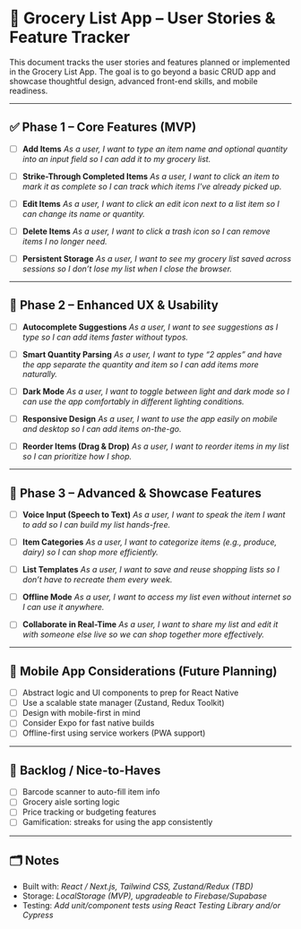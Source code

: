 # 🛒 Grocery List App – User Stories & Feature Tracker

This document tracks the user stories and features planned or implemented in the Grocery List App. The goal is to go beyond a basic CRUD app and showcase thoughtful design, advanced front-end skills, and mobile readiness.

---

## ✅ Phase 1 – Core Features (MVP)

- [ ] **Add Items**
      _As a user, I want to type an item name and optional quantity into an input field so I can add it to my grocery list._

- [ ] **Strike-Through Completed Items**
      _As a user, I want to click an item to mark it as complete so I can track which items I've already picked up._

- [ ] **Edit Items**
      _As a user, I want to click an edit icon next to a list item so I can change its name or quantity._

- [ ] **Delete Items**
      _As a user, I want to click a trash icon so I can remove items I no longer need._

- [ ] **Persistent Storage**
      _As a user, I want to see my grocery list saved across sessions so I don’t lose my list when I close the browser._

---

## 🚧 Phase 2 – Enhanced UX & Usability

- [ ] **Autocomplete Suggestions**
      _As a user, I want to see suggestions as I type so I can add items faster without typos._

- [ ] **Smart Quantity Parsing**
      _As a user, I want to type “2 apples” and have the app separate the quantity and item so I can add items more naturally._

- [ ] **Dark Mode**
      _As a user, I want to toggle between light and dark mode so I can use the app comfortably in different lighting conditions._

- [ ] **Responsive Design**
      _As a user, I want to use the app easily on mobile and desktop so I can add items on-the-go._

- [ ] **Reorder Items (Drag & Drop)**
      _As a user, I want to reorder items in my list so I can prioritize how I shop._

---

## 🔮 Phase 3 – Advanced & Showcase Features

- [ ] **Voice Input (Speech to Text)**
      _As a user, I want to speak the item I want to add so I can build my list hands-free._

- [ ] **Item Categories**
      _As a user, I want to categorize items (e.g., produce, dairy) so I can shop more efficiently._

- [ ] **List Templates**
      _As a user, I want to save and reuse shopping lists so I don’t have to recreate them every week._

- [ ] **Offline Mode**
      _As a user, I want to access my list even without internet so I can use it anywhere._

- [ ] **Collaborate in Real-Time**
      _As a user, I want to share my list and edit it with someone else live so we can shop together more effectively._

---

## 📱 Mobile App Considerations (Future Planning)

- [ ] Abstract logic and UI components to prep for React Native
- [ ] Use a scalable state manager (Zustand, Redux Toolkit)
- [ ] Design with mobile-first in mind
- [ ] Consider Expo for fast native builds
- [ ] Offline-first using service workers (PWA support)

---

## 📌 Backlog / Nice-to-Haves

- [ ] Barcode scanner to auto-fill item info
- [ ] Grocery aisle sorting logic
- [ ] Price tracking or budgeting features
- [ ] Gamification: streaks for using the app consistently

---

## 🗂 Notes

- Built with: _React / Next.js, Tailwind CSS, Zustand/Redux (TBD)_
- Storage: _LocalStorage (MVP), upgradeable to Firebase/Supabase_
- Testing: _Add unit/component tests using React Testing Library and/or Cypress_
